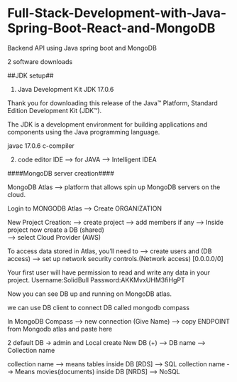 # Full-Stack-Development-with-Java-Spring-Boot-React-and-MongoDB

Backend API using Java spring boot and MongoDB

2 software downloads 

##JDK setup##

1. Java Development Kit JDK 17.0.6 

Thank you for downloading this release of the Java™ Platform, Standard Edition Development Kit (JDK™).

The JDK is a development environment for building applications and components 
using the Java programming language.

javac 17.0.6 c-compiler

2. code editor IDE --> for JAVA --> Intelligent IDEA


####MongoDB server creation####


MongoDB Atlas --> platform that allows spin up MongoDB servers on the cloud.

Login to MONGODB Atlas --> Create ORGANIZATION

New Project Creation:
--> create project 
--> add members if any 
--> Inside project now create a DB (shared)  
--> select Cloud Provider (AWS)

To access data stored in Atlas, you’ll need to 
--> create users and (DB access)
--> set up network security controls.(Network access)  [0.0.0.0/0]

Your first user will have permission to read and write any data in your project.
Username:SolidBull
Password:AKKMvxUHM3fiHgPT 

Now you can see DB up and running on MongoDB atlas.

we can use DB client to connect DB called mongodb compass

In MongoDB Compass --> new connection (Give Name) --> copy ENDPOINT from Mongodb atlas and paste here

2 default DB -> admin and Local
create New DB (+) --> DB name --> Collection name

collection name --> means tables inside DB [RDS] --> SQL
collection name --> Means movies(documents) inside DB [NRDS] --> NoSQL
